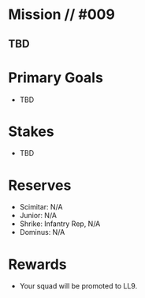 # Mission // #009
## TBD
# Primary Goals
- TBD

# Stakes
- TBD

# Reserves
- Scimitar: N/A
- Junior: N/A
- Shrike: Infantry Rep, N/A
- Dominus: N/A

# Rewards
- Your squad will be promoted to LL9.
